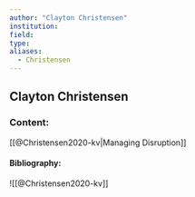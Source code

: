```yaml
---
author: "Clayton Christensen"
institution:
field:
type:
aliases:
  - Christensen
---
```


## Clayton Christensen

### Content:
[[@Christensen2020-kv|Managing Disruption]]

#### Bibliography:

![[@Christensen2020-kv]]